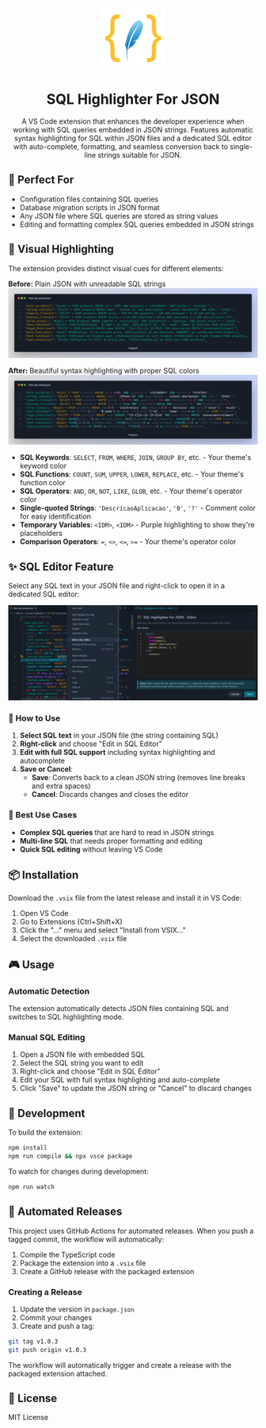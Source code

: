 <div align="center">
  <img src="icon.png" width="128" height="128">
  
  # SQL Highlighter For JSON

  A VS Code extension that enhances the developer experience when working with SQL queries embedded in JSON strings. Features automatic syntax highlighting for SQL within JSON files and a dedicated SQL editor with auto-complete, formatting, and seamless conversion back to single-line strings suitable for JSON.
</div>

## 🎯 Perfect For

- Configuration files containing SQL queries
- Database migration scripts in JSON format
- Any JSON file where SQL queries are stored as string values
- Editing and formatting complex SQL queries embedded in JSON strings

## 🎨 Visual Highlighting

The extension provides distinct visual cues for different elements:

**Before:** Plain JSON with unreadable SQL strings
  ![Before](before.webp)

**After:** Beautiful syntax highlighting with proper SQL colors
  ![After](after.webp)

- **SQL Keywords**: `SELECT`, `FROM`, `WHERE`, `JOIN`, `GROUP BY`, etc. - Your theme's keyword color
- **SQL Functions**: `COUNT`, `SUM`, `UPPER`, `LOWER`, `REPLACE`, etc. - Your theme's function color
- **SQL Operators**: `AND`, `OR`, `NOT`, `LIKE`, `GLOB`, etc. - Your theme's operator color
- **Single-quoted Strings**: `'DescricaoAplicacao'`, `'0'`, `'?'` - Comment color for easy identification
- **Temporary Variables**: `<IDM>`, `<IDM>` - Purple highlighting to show they're placeholders
- **Comparison Operators**: `=`, `<>`, `<=`, `>=` - Your theme's operator color

## ✨ SQL Editor Feature

Select any SQL text in your JSON file and right-click to open it in a dedicated SQL editor:

  ![preview](preview.webp)

### 🚀 How to Use
1. **Select SQL text** in your JSON file (the string containing SQL)
2. **Right-click** and choose "Edit in SQL Editor"
3. **Edit with full SQL support** including syntax highlighting and autocomplete
4. **Save or Cancel**:
   - **Save**: Converts back to a clean JSON string (removes line breaks and extra spaces)
   - **Cancel**: Discards changes and closes the editor

### 🎯 Best Use Cases
- **Complex SQL queries** that are hard to read in JSON strings
- **Multi-line SQL** that needs proper formatting and editing
- **Quick SQL editing** without leaving VS Code

## 📦 Installation

Download the `.vsix` file from the latest release and install it in VS Code:
1. Open VS Code
2. Go to Extensions (Ctrl+Shift+X)
3. Click the "..." menu and select "Install from VSIX..."
4. Select the downloaded `.vsix` file

## 🎮 Usage

### Automatic Detection
The extension automatically detects JSON files containing SQL and switches to SQL highlighting mode.

### Manual SQL Editing
1. Open a JSON file with embedded SQL
2. Select the SQL string you want to edit
3. Right-click and choose "Edit in SQL Editor"
4. Edit your SQL with full syntax highlighting and auto-complete
5. Click "Save" to update the JSON string or "Cancel" to discard changes

## 🔧 Development

To build the extension:

```bash
npm install
npm run compile && npx vsce package
```

To watch for changes during development:

```bash
npm run watch
```

## 🤖 Automated Releases

This project uses GitHub Actions for automated releases. When you push a tagged commit, the workflow will automatically:

1. Compile the TypeScript code
2. Package the extension into a `.vsix` file
3. Create a GitHub release with the packaged extension

### Creating a Release

1. Update the version in `package.json`
2. Commit your changes
3. Create and push a tag:

```bash
git tag v1.0.3
git push origin v1.0.3
```

The workflow will automatically trigger and create a release with the packaged extension attached.

## 📄 License

MIT License
